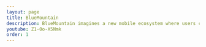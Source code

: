 ```yaml
---
layout: page
title: BlueMountain
description: BlueMountain imagines a new mobile ecosystem where users can customize the behavior of their storage by installing <i>storage plugins</i>---regular apps that control how read/write calls should behave. For more information, check out the website at: <a href="http://bluemountain.cse.buffalo.edu">http://bluemountain.cse.buffalo.edu</a>.
youtube: Z1-0o-X5Nmk
order: 1
---
```

